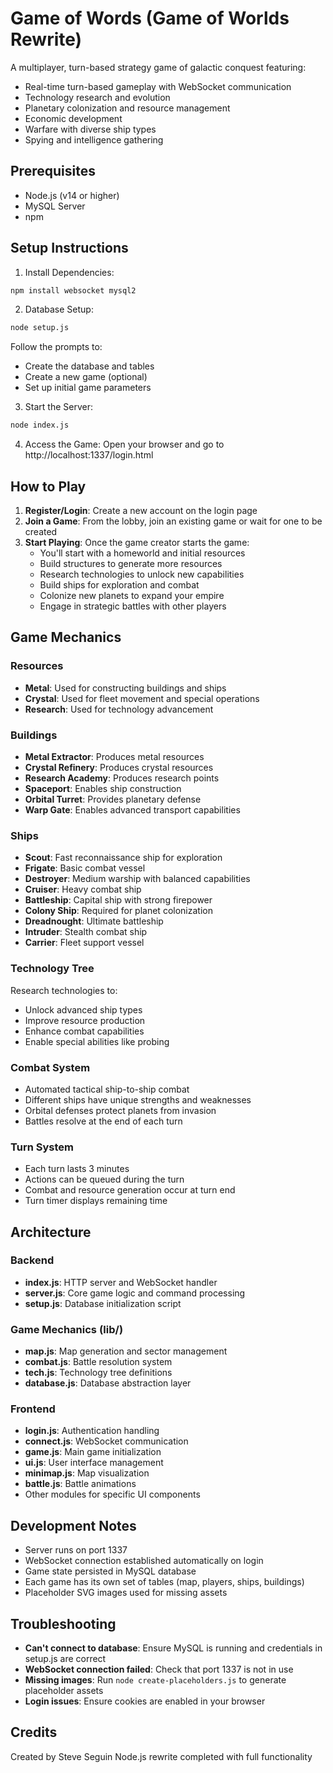 # Game of Words (Game of Worlds Rewrite)

A multiplayer, turn-based strategy game of galactic conquest featuring:
- Real-time turn-based gameplay with WebSocket communication
- Technology research and evolution
- Planetary colonization and resource management
- Economic development
- Warfare with diverse ship types
- Spying and intelligence gathering

## Prerequisites

- Node.js (v14 or higher)
- MySQL Server
- npm

## Setup Instructions

1. Install Dependencies:
```bash
npm install websocket mysql2
```

2. Database Setup:
```bash
node setup.js
```
Follow the prompts to:
- Create the database and tables
- Create a new game (optional)
- Set up initial game parameters

3. Start the Server:
```bash
node index.js
```

4. Access the Game:
Open your browser and go to http://localhost:1337/login.html

## How to Play

1. **Register/Login**: Create a new account on the login page
2. **Join a Game**: From the lobby, join an existing game or wait for one to be created
3. **Start Playing**: Once the game creator starts the game:
   - You'll start with a homeworld and initial resources
   - Build structures to generate more resources
   - Research technologies to unlock new capabilities
   - Build ships for exploration and combat
   - Colonize new planets to expand your empire
   - Engage in strategic battles with other players

## Game Mechanics

### Resources
- **Metal**: Used for constructing buildings and ships
- **Crystal**: Used for fleet movement and special operations
- **Research**: Used for technology advancement

### Buildings
- **Metal Extractor**: Produces metal resources
- **Crystal Refinery**: Produces crystal resources
- **Research Academy**: Produces research points
- **Spaceport**: Enables ship construction
- **Orbital Turret**: Provides planetary defense
- **Warp Gate**: Enables advanced transport capabilities

### Ships
- **Scout**: Fast reconnaissance ship for exploration
- **Frigate**: Basic combat vessel
- **Destroyer**: Medium warship with balanced capabilities
- **Cruiser**: Heavy combat ship
- **Battleship**: Capital ship with strong firepower
- **Colony Ship**: Required for planet colonization
- **Dreadnought**: Ultimate battleship
- **Intruder**: Stealth combat ship
- **Carrier**: Fleet support vessel

### Technology Tree
Research technologies to:
- Unlock advanced ship types
- Improve resource production
- Enhance combat capabilities
- Enable special abilities like probing

### Combat System
- Automated tactical ship-to-ship combat
- Different ships have unique strengths and weaknesses
- Orbital defenses protect planets from invasion
- Battles resolve at the end of each turn

### Turn System
- Each turn lasts 3 minutes
- Actions can be queued during the turn
- Combat and resource generation occur at turn end
- Turn timer displays remaining time

## Architecture

### Backend
- **index.js**: HTTP server and WebSocket handler
- **server.js**: Core game logic and command processing
- **setup.js**: Database initialization script

### Game Mechanics (lib/)
- **map.js**: Map generation and sector management
- **combat.js**: Battle resolution system
- **tech.js**: Technology tree definitions
- **database.js**: Database abstraction layer

### Frontend
- **login.js**: Authentication handling
- **connect.js**: WebSocket communication
- **game.js**: Main game initialization
- **ui.js**: User interface management
- **minimap.js**: Map visualization
- **battle.js**: Battle animations
- Other modules for specific UI components

## Development Notes

- Server runs on port 1337
- WebSocket connection established automatically on login
- Game state persisted in MySQL database
- Each game has its own set of tables (map, players, ships, buildings)
- Placeholder SVG images used for missing assets

## Troubleshooting

- **Can't connect to database**: Ensure MySQL is running and credentials in setup.js are correct
- **WebSocket connection failed**: Check that port 1337 is not in use
- **Missing images**: Run `node create-placeholders.js` to generate placeholder assets
- **Login issues**: Ensure cookies are enabled in your browser

## Credits
Created by Steve Seguin
Node.js rewrite completed with full functionality